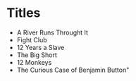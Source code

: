 # Titles

- A River Runs Throught It
- Fight Club
- 12 Years a Slave 
- The Big Short
- 12 Monkeys
- The Curious Case of Benjamin Button"
